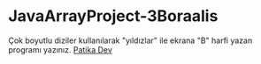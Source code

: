 # JavaArrayProject-3Boraalis
Çok boyutlu diziler kullanılarak "yıldızlar" ile ekrana "B" harfi yazan programı yazınız.
[Patika Dev](https://app.patika.dev)
